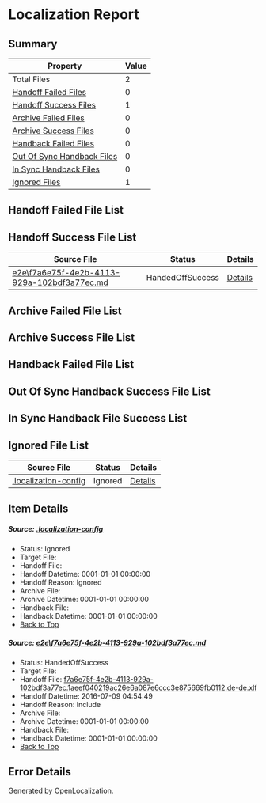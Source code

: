# <a name='report-top'></a> Localization Report

## Summary
 Property | Value 
 -------- | ----- 
 Total Files | 2
[ Handoff Failed Files ](#handoff-failed-list)| 0
[ Handoff Success Files ](#handoff-success-list)| 1
[ Archive Failed Files ](#archive-failed-list)| 0
[ Archive Success Files ](#archive-success-list)| 0
[ Handback Failed Files ](#handback-failed-list)| 0
[ Out Of Sync Handback Files ](#outofsync-handback-success-list)| 0
[ In Sync Handback Files ](#insync-handback-success-list)| 0
[ Ignored Files ](#ignored-list)| 1

## <a name='handoff-failed-list'></a> Handoff Failed File List

## <a name='handoff-success-list'></a> Handoff Success File List
 Source File | Status | Details 
 ----------- | ------ | ------- 
 [e2e\f7a6e75f-4e2b-4113-929a-102bdf3a77ec.md](https://github.com/OpenLocalizationTestOrg/oltest/blob/b02e13c1a748051ea7d3d3618b3e7ee3a4f82416/e2e/f7a6e75f-4e2b-4113-929a-102bdf3a77ec.md) | HandedOffSuccess | [Details](#59fb0250308b0aac182c4fd5c4f875be6cf2d62b1)

## <a name='archive-failed-list'></a> Archive Failed File List

## <a name='archive-success-list'></a> Archive Success File List

## <a name='handback-failed-list'></a> Handback Failed File List

## <a name='outofsync-handback-success-list'></a> Out Of Sync Handback Success File List

## <a name='insync-handback-success-list'></a> In Sync Handback File Success List

## <a name='ignored-list'></a> Ignored File List
 Source File | Status | Details 
 ----------- | ------ | ------- 
 [.localization-config](https://github.com/OpenLocalizationTestOrg/oltest/blob/b02e13c1a748051ea7d3d3618b3e7ee3a4f82416/.localization-config) | Ignored | [Details](#3d4f252ac210baf56311d7e97dcc2db10974dbd20)

## Item Details
##### <a name='3d4f252ac210baf56311d7e97dcc2db10974dbd20'></a> Source: [.localization-config](https://github.com/OpenLocalizationTestOrg/oltest/blob/b02e13c1a748051ea7d3d3618b3e7ee3a4f82416/.localization-config)
* Status: Ignored
* Target File: 
* Handoff File: 
* Handoff Datetime: 0001-01-01 00:00:00
* Handoff Reason: Ignored
* Archive File: 
* Archive Datetime: 0001-01-01 00:00:00
* Handback File: 
* Handback Datetime: 0001-01-01 00:00:00
* [Back to Top](#report-top)

##### <a name='59fb0250308b0aac182c4fd5c4f875be6cf2d62b1'></a> Source: [e2e\f7a6e75f-4e2b-4113-929a-102bdf3a77ec.md](https://github.com/OpenLocalizationTestOrg/oltest/blob/b02e13c1a748051ea7d3d3618b3e7ee3a4f82416/e2e/f7a6e75f-4e2b-4113-929a-102bdf3a77ec.md)
* Status: HandedOffSuccess
* Target File: 
* Handoff File: [f7a6e75f-4e2b-4113-929a-102bdf3a77ec.1aeef040219ac26e6a087e6ccc3e875669fb0112.de-de.xlf](https://github.com/OpenLocalizationTestOrg/olhandoff-e2e/blob/1272972d3923ae13b69932252ec66640e95622ae/ol-handoff/OpenLocalizationTestOrg/oltest-dede-fly/ci/ht/f7a6e75f-4e2b-4113-929a-102bdf3a77ec.1aeef040219ac26e6a087e6ccc3e875669fb0112.de-de.xlf)
* Handoff Datetime: 2016-07-09 04:54:49
* Handoff Reason: Include
* Archive File: 
* Archive Datetime: 0001-01-01 00:00:00
* Handback File: 
* Handback Datetime: 0001-01-01 00:00:00
* [Back to Top](#report-top)


## Error Details

Generated by OpenLocalization.
